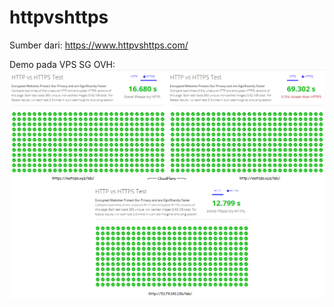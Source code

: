 # httpvshttps
Sumber dari: https://www.httpvshttps.com/


Demo pada VPS SG OVH:
![ IP vs CloudFlare http vs https ](httpvshttps.png)

